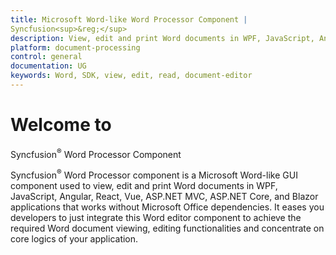 ```yaml
---
title: Microsoft Word-like Word Processor Component | 
Syncfusion<sup>&reg;</sup>
description: View, edit and print Word documents in WPF, JavaScript, Angular, React, Vue, ASP.NET MVC, ASP.NET Core, and Blazor applications without Microsoft Office dependencies.
platform: document-processing
control: general
documentation: UG
keywords: Word, SDK, view, edit, read, document-editor
---
```


# Welcome to 
Syncfusion<sup>&reg;</sup> Word Processor Component


Syncfusion<sup>&reg;</sup> Word Processor component is a Microsoft Word-like GUI component used to view, edit and print Word documents in WPF, JavaScript, Angular, React, Vue, ASP.NET MVC, ASP.NET Core, and Blazor applications that works without Microsoft Office dependencies. It eases you developers to just integrate this Word editor component to achieve the required Word document viewing, editing functionalities and concentrate on core logics of your application.

